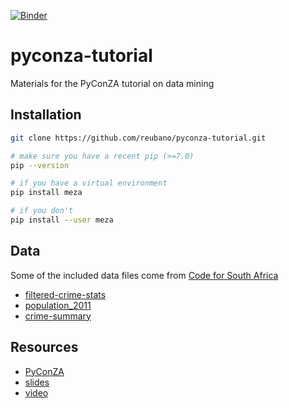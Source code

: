[![Binder](http://mybinder.org/badge.svg)](http://mybinder.org:/repo/reubano/pyconza-tutorial)

# pyconza-tutorial

Materials for the PyConZA tutorial on data mining

## Installation

```bash
git clone https://github.com/reubano/pyconza-tutorial.git

# make sure you have a recent pip (>=7.0)
pip --version

# if you have a virtual environment
pip install meza

# if you don't
pip install --user meza
```

## Data

Some of the included data files come from [Code for South Africa](https://data.code4sa.org)

- [filtered-crime-stats](http://data.code4sa.org/resource/6rgz-ak57)
- [population_2011](http://data.code4sa.org/resource/9g44-6jr2)
- [crime-summary](http://data.code4sa.org/resource/qtx7-xbrs)

## Resources

- [PyConZA](https://za.pycon.org/talks/38/)
- [slides](https://speakerdeck.com/reubano/data-mining-and-processing-for-fun-and-profit)
- [video](https://www.youtube.com/watch?v=05C_E1wyT1I&list=PLGjWYNrNnSufYp1ADGLKUFnXagkQhyRMU&index=31)
